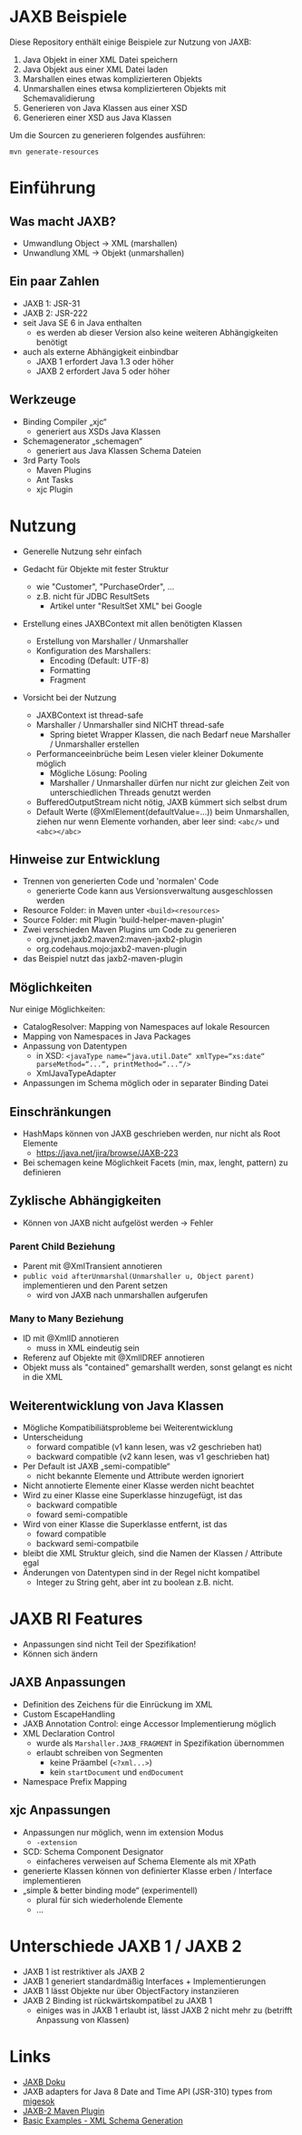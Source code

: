 JAXB Beispiele
==============

Diese Repository enthält einige Beispiele zur Nutzung von JAXB:

1. Java Objekt in einer XML Datei speichern
2. Java Objekt aus einer XML Datei laden
3. Marshallen eines etwas komplizierteren Objekts
4. Unmarshallen eines etwsa komplizierteren Objekts mit Schemavalidierung
5. Generieren von Java Klassen aus einer XSD
6. Generieren einer XSD aus Java Klassen

Um die Sourcen zu generieren folgendes ausführen:
````
mvn generate-resources
````

# Einführung #

## Was macht JAXB? ##

* Umwandlung Object -> XML (marshallen)
* Unwandlung XML -> Objekt (unmarshallen)

## Ein paar Zahlen ##

* JAXB 1: JSR-31
* JAXB 2: JSR-222
* seit Java SE 6 in Java enthalten
    * es werden ab dieser Version also keine weiteren Abhängigkeiten benötigt
* auch als externe Abhängigkeit einbindbar
    * JAXB 1 erfordert Java 1.3 oder höher
    * JAXB 2 erfordert Java 5 oder höher

## Werkzeuge ##

* Binding Compiler „xjc“
    * generiert aus XSDs Java Klassen
* Schemagenerator „schemagen“
    * generiert aus Java Klassen Schema Dateien
* 3rd Party Tools
    * Maven Plugins
    * Ant Tasks
    * xjc Plugin

# Nutzung #

* Generelle Nutzung sehr einfach
* Gedacht für Objekte mit fester Struktur
    * wie "Customer", "PurchaseOrder", ...
    * z.B. nicht für JDBC ResultSets
        * Artikel unter "ResultSet XML" bei Google

* Erstellung eines JAXBContext mit allen benötigten Klassen
    * Erstellung von Marshaller / Unmarshaller
    * Konfiguration des Marshallers:
        * Encoding (Default: UTF-8)
        * Formatting
        * Fragment

* Vorsicht bei der Nutzung
    * JAXBContext ist thread-safe
    * Marshaller / Unmarshaller sind NICHT thread-safe
        * Spring bietet Wrapper Klassen, die nach Bedarf
            neue Marshaller / Unmarshaller erstellen
    * Performanceeinbrüche beim Lesen vieler kleiner Dokumente möglich
        * Mögliche Lösung: Pooling
        * Marshaller / Unmarshaller dürfen nur nicht zur gleichen Zeit
            von unterschiedlichen Threads genutzt werden
    * BufferedOutputStream nicht nötig, JAXB kümmert sich selbst drum
    * Default Werte (@XmlElement(defaultValue=...)) beim Unmarshallen,
        ziehen nur wenn Elemente vorhanden, aber leer sind:
        `<abc/>` und `<abc></abc>`

## Hinweise zur Entwicklung ##

* Trennen von generierten Code und 'normalen' Code
    * generierte Code kann aus Versionsverwaltung ausgeschlossen werden
* Resource Folder: in Maven unter `<build><resources>`
* Source Folder: mit Plugin 'build-helper-maven-plugin'
* Zwei verschieden Maven Plugins um Code zu generieren
    * org.jvnet.jaxb2.maven2:maven-jaxb2-plugin
    * org.codehaus.mojo:jaxb2-maven-plugin
* das Beispiel nutzt das jaxb2-maven-plugin

## Möglichkeiten ##

Nur einige Möglichkeiten:

* CatalogResolver: Mapping von Namespaces auf lokale Resourcen
* Mapping von Namespaces in Java Packages
* Anpassung von Datentypen
    * in XSD: `<javaType name=“java.util.Date“ xmlType=“xs:date“ parseMethod=“...“, printMethod=“...“/>`
    * XmlJavaTypeAdapter
* Anpassungen im Schema möglich oder in separater Binding Datei

## Einschränkungen ##

* HashMaps können von JAXB geschrieben werden, nur nicht als Root
    Elemente
    * https://java.net/jira/browse/JAXB-223
* Bei schemagen keine Möglichkeit Facets (min, max, lenght, pattern)
    zu definieren

## Zyklische Abhängigkeiten ##

* Können von JAXB nicht aufgelöst werden -> Fehler

### Parent Child Beziehung ###

* Parent mit @XmlTransient annotieren
* `public void afterUnmarshal(Unmarshaller u, Object parent)`
    implementieren und den Parent setzen
    * wird von JAXB nach unmarshallen aufgerufen

### Many to Many Beziehung ###

* ID mit @XmlID annotieren
    * muss in XML eindeutig sein
* Referenz auf Objekte mit @XmlIDREF annotieren
* Objekt muss als "contained" gemarshallt werden, sonst gelangt es
    nicht in die XML

## Weiterentwicklung von Java Klassen ##

* Mögliche Kompatibiliätsprobleme bei Weiterentwicklung
* Unterscheidung
    * forward compatible (v1 kann lesen, was v2 geschrieben hat)
    * backward compatible (v2 kann lesen, was v1 geschrieben hat)
* Per Default ist JAXB „semi-compatible“
    * nicht bekannte Elemente und Attribute werden ignoriert
* Nicht annotierte Elemente einer Klasse werden nicht beachtet
* Wird zu einer Klasse eine Superklasse hinzugefügt, ist das
    * backward compatible
    * foward semi-compatible
* Wird von einer Klasse die Superklasse entfernt, ist das
    * foward compatible
    * backward semi-compatbile
* bleibt die XML Struktur gleich, sind die Namen der Klassen /
    Attribute egal
* Änderungen von Datentypen sind in der Regel nicht kompatibel
    * Integer zu String geht, aber int zu boolean z.B. nicht.

# JAXB RI Features #

* Anpassungen sind nicht Teil der Spezifikation!
* Können sich ändern

## JAXB Anpassungen ##

* Definition des Zeichens für die Einrückung im XML
* Custom EscapeHandling
* JAXB Annotation Control: einge Accessor Implementierung möglich
* XML Declaration Control
    * wurde als `Marshaller.JAXB_FRAGMENT` in Spezifikation übernommen
    * erlaubt schreiben von Segmenten
        * keine Präambel (`<?xml...>`)
        * kein `startDocument` und `endDocument`
* Namespace Prefix Mapping

## xjc Anpassungen ##

* Anpassungen nur möglich, wenn im extension Modus
    * `-extension`
* SCD: Schema Component Designator
    * einfacheres verweisen auf Schema Elemente als mit XPath
* generierte Klassen können von definierter Klasse erben / Interface
    implementieren
* „simple & better binding mode“ (experimentell)
    * plural für sich wiederholende Elemente
    * ...

# Unterschiede JAXB 1 / JAXB 2 #

* JAXB 1 ist restriktiver als JAXB 2
* JAXB 1 generiert standardmäßig Interfaces + Implementierungen
* JAXB 1 lässt Objekte nur über ObjectFactory instanziieren
* JAXB 2 Binding ist rückwärtskompatibel zu JAXB 1
    * einiges was in JAXB 1 erlaubt ist, lässt JAXB 2 nicht mehr zu
        (betrifft Anpassung von Klassen)

# Links #
* [JAXB Doku](https://jaxb.java.net/2.2.11/docs/)
* JAXB adapters for Java 8 Date and Time API (JSR-310) types
  from [migesok](https://github.com/migesok/jaxb-java-time-adapters)
* [JAXB-2 Maven Plugin](http://www.mojohaus.org/jaxb2-maven-plugin/Documentation/v2.2/schemagen-mojo.html)
* [Basic Examples - XML Schema Generation](http://www.mojohaus.org/jaxb2-maven-plugin/Documentation/v2.2/example_schemagen_basic.html)
